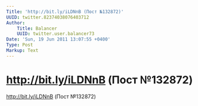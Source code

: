 ```yaml
---
Title: 'http://bit.ly/iLDNnB (Пост №132872)'
UUID: twitter.82374038076403712
Author:
    Title: Balancer
    UUID: twitter.user.balancer73
Date: 'Sun, 19 Jun 2011 13:07:55 +0400'
Type: Post
Markup: Text
---
```


# http://bit.ly/iLDNnB (Пост №132872)

http://bit.ly/iLDNnB (Пост №132872)